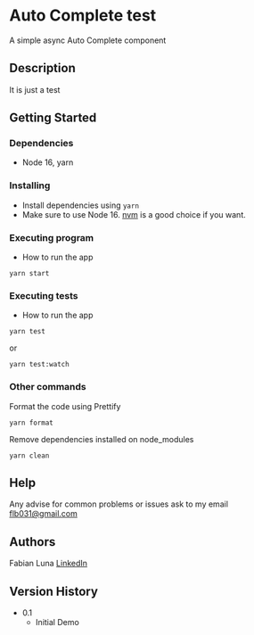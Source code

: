 # Auto Complete test

A simple async Auto Complete component

## Description

It is just a test

## Getting Started

### Dependencies

- Node 16, yarn

### Installing

- Install dependencies using `yarn`
- Make sure to use Node 16. [nvm](https://github.com/nvm-sh/nvm) is a good choice if you want.

### Executing program

- How to run the app

```
yarn start
```

### Executing tests

- How to run the app

```
yarn test
```

or

```
yarn test:watch
```

### Other commands

Format the code using Prettify

```
yarn format
```

Remove dependencies installed on node_modules

```
yarn clean
```

## Help

Any advise for common problems or issues ask to my email flb031@gmail.com

## Authors

Fabian Luna
[LinkedIn](https://www.linkedin.com/in/fabianlunabarrios/)

## Version History

- 0.1
  - Initial Demo

